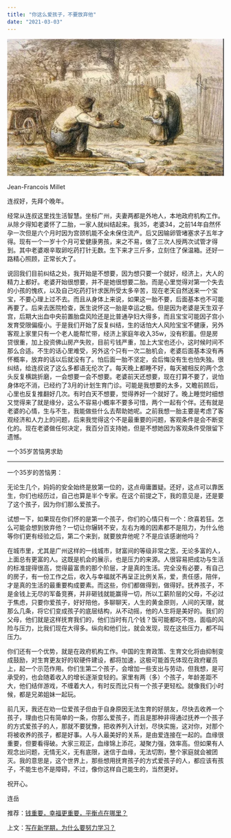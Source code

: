 ```yaml
---
title: "你这么爱孩子，不要放弃他"
date: "2021-03-03"
---
```


![连岳文章](images/连岳文章picture-6.jpg)

Jean-Francois Millet

  

连叔好，先拜个晚年。

  

经常从连叔这里找生活智慧。坐标广州，夫妻两都是外地人，本地政府机构工作。从除夕得知老婆怀了二胎，一家人就纠结起来。我35，老婆34，之前14年自然怀孕一次但是六个月时因为宫颈机能不全未保住流产。后又因输卵管堵塞求子五年才得。现有一个一岁十个月可爱健康男孩，来之不易，做了三次人授两次试管才得到。其中老婆艰辛取卵吃药打针无数。生下来才三斤多，立刻住了保温箱。还好一路精心照顾，正常长大了。

  

说回我们目前纠结之处，我开始是不想要，因为想只要一个就好，经济上，大人的精力上都好。老婆开始很想要，并不是她很想要二胎。而是心里觉得对第一个失去的小孩的愧疚，以及自己吃药打针求医所受太多辛苦，现在老天自然送来一个宝宝，不要心理上过不去。而且从身体上来说，如果这一胎不要，后面基本也不可能再要了。后来去医院检查，医生说怀这一胎是幸运之极。但是因为老婆是天生双子宫，后期大出血中央前置胎盘风险还是比普通孕妇大得多，而且宝宝可能因子宫小发育受限偏瘦小。于是我们开始了反复纠结，生的话怕大人风险宝宝不健康，另外客观上家里只有一个老人能帮忙带，经济上家庭年收入35w，没有积蓄。但是房贷很重，加上投资佛山房产失败，目前亏钱严重，加上大宝也还小，这时候时间不那么合适。不生的话心里难受，另外这个只有一次二胎机会，老婆后面基本没有再怀概率，放弃的话以后就没有了。怕后面一胎不坚定，会后悔没有生也怕失独。很纠结，给连叔说了这么多都语无伦次了。每天晚上都睡不好，每天被相反的两个念头反复横跳折磨，一会想要一会不想要。老婆前天还想要，现在打算不要了，说怕身体吃不消，已经约了3月的计划生育门诊。可能是我想要的太多，又瞻前顾后，心里也反复推翻好几次。有时白天不想要，觉得养好一个就好了。晚上睡觉时细想又觉得来了就是缘分，这么不容易小概率不要多可惜，两个一起有个伴。还有就是老婆的心情，生与不生，我能做些什么去帮助她呢。之前我想一胎主要是考虑了客观经济和人力上的问题，后来我觉得这个不是最重要的问题，客观条件是会不断变化的。现在老婆做任何决定，我百分百支持她，但是不想她因为客观条件受限留下遗憾。

  

一个35岁苦恼男求助

  

* * *

  

一个35岁的苦恼男：

  

无论生几个，妈妈的安全始终是放第一位的，这点毋庸置疑。还好，这点可以靠医生，你们也经历过，自己也算是半个专家。在这个前提之下，我的意见是，还是要了这个孩子，因为你们那么爱孩子。

  

试想一下，如果现在你们怀的是第一个孩子，你们的心情只有一个：欣喜若狂。怎么可能会想到放弃他？一切让你辗转不安，左右为难的因素都不是阻力，为什么他等你们更有经验之后，第二个来到，就要放弃他呢？不是应该感谢他吗？

  

在城市里，尤其是广州这样的一线城市，财富间的等级非常之宽，无论多富的人，上面总有更富的人。这既是机会的展示，也是压力的来源。人很容易把成功与生活的标准提得很高，觉得最富贵的那个阶层，才是真的生活。完全没有必要，有自己的房子，有一份工作之后，收入与幸福就不再呈正比例关系，爱，责任感，陪伴，才是真的生活的最重要构成要素。而这些，你们都做得到，做得好。抚养孩子，不是金钱上无尽的军备竞赛，并非砸钱就能赢得一切，所以工薪阶层的父母，不必过于焦虑，只要你爱孩子，好好陪他，多聊聊天，人生的黄金原则，人间的天理，就那么几条，将它们变成孩子的底层结构，从不动摇，他的人生将是美好的。我们的父母，他们就是这样抚育我们的，他们当时有几个钱？饭可能都吃不饱，面临的风险与压力，比我们现在大得多。纵向和他们比，就会发现，现在这些压力，都不叫压力。

  

你们还有一个优势，就是在政府机构工作。中国的生育政策、生育文化将由抑制变成鼓励，对生育更友好的软硬件建设，都将加速，这极可能首先体现在政府雇员上，起一个示范作用。你们生第二个孩子，会增加一些支出与劳动，但我想，是可承受的，也会随着收入的增长逐渐变轻的。家里有两（多）个孩子，年龄差距不大，他们结伴游戏，不缠着大人，有时反而比只有一个孩子更轻松。就像我们小时候，都是兄弟姐妹一起玩。

  

前几天，我还在劝一位爱孩子但由于自身原因无法生育的好朋友，尽快去收养一个孩子，理由也只有简单的一条，你那么爱孩子，而且是那种非得通过抚养一个孩子的方式爱孩子的人，那就不要犹豫，把收养列入计划，尽快实施，这对你，对那个将被收养的孩子，都是好事。人与人最美好的关系，是由爱连接在一起的。血缘很重要，但要看得破。大家三观正，血缘锦上添花，凝聚力强，效率高。但如果有人观念出问题，无情无义，无有底限，迷信于血缘，无法切割，整个家庭就会被团灭。我的意思是，这个世界上，那些想用抚育孩子的方式爱孩子的人，都应该有孩子，不能生也不是障碍，不过，像你这样自己能生的，当然更好。

  

祝开心。

  

连岳

  

推荐：[钱重要，幸福更重要，平衡点在哪里？](http://mp.weixin.qq.com/s?__biz=MjM5NDU0Mjk2MQ==&mid=2651663801&idx=1&sn=7f898fb4b822c9dfe7c1b4f076b5131d&chksm=bd7fa9a78a0820b1715338b660238c9d16ec40dd6ab88c9af1a57f58de67bc6fcd02798dd82a&scene=21#wechat_redirect)  

上文：[写在新学期，为什么要努力学习？](http://mp.weixin.qq.com/s?__biz=MjM5NDU0Mjk2MQ==&mid=2651684157&idx=1&sn=f933784b26bb5f0614403b67f1a8d6e3&chksm=bd7ff9238a0870358ee0797ec3b2f351921e7229ffed93e86a8898c33f895d5d5ba28af54dc5&scene=21#wechat_redirect)
